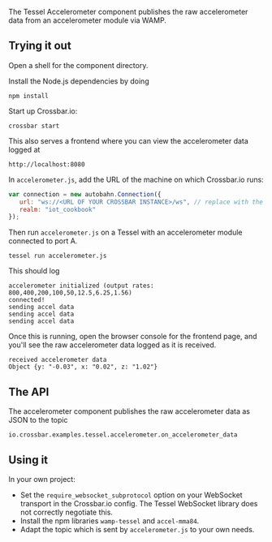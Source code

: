 The Tessel Accelerometer component publishes the raw accelerometer data from an accelerometer module via WAMP.

## Trying it out

Open a shell for the component directory. 

Install the Node.js dependencies by doing

```shell
npm install
```

Start up Crossbar.io:

```shell
crossbar start
```

This also serves a frontend where you can view the accelerometer data logged at

```
http://localhost:8080
```

In `accelerometer.js`, add the URL of the machine on which Crossbar.io runs:

```javascript
var connection = new autobahn.Connection({
   url: "ws://<URL OF YOUR CROSSBAR INSTANCE>/ws", // replace with the url of your crossbar instance
   realm: "iot_cookbook"
});
```

Then run `accelerometer.js` on a Tessel with an accelerometer module connected to port A.

```shell
tessel run accelerometer.js
```

This should log

```
accelerometer initialized (output rates: 800,400,200,100,50,12.5,6.25,1.56)
connected!
sending accel data
sending accel data
sending accel data
```

Once this is running, open the browser console for the frontend page, and you'll see the raw accelerometer data logged as it is received.

```
received accelerometer data
Object {y: "-0.03", x: "0.02", z: "1.02"}
```

## The API

The accelerometer component publishes the raw accelerometer data as JSON to the topic

```
io.crossbar.examples.tessel.accelerometer.on_accelerometer_data
```

## Using it

In your own project:

* Set the `require_websocket_subprotocol` option on your WebSocket transport in the Crossbar.io config. The Tessel WebSocket library does not correctly negotiate this.
* Install the npm libraries `wamp-tessel` and `accel-mma84`. 
* Adapt the topic which is sent by `accelerometer.js` to your own needs.